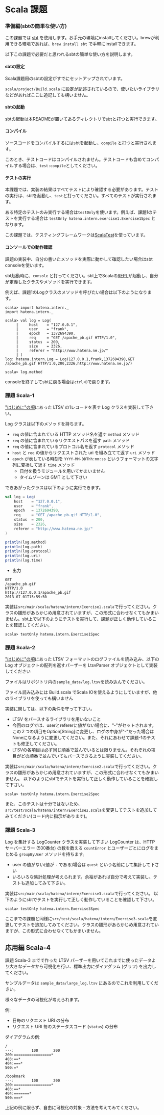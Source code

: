 # Scala 課題

### 準備編(sbtの簡単な使い方)

この課題では [sbt](http://www.scala-sbt.org/) を使用します。お手元の環境にinstallしてください。brewが利用できる環境であれば、`brew install sbt` で手軽にinstallできます。

以下この課題で必要だと思われるsbtの簡単な使い方を説明します。

#### sbtの設定

Scala課題用のsbtの設定がすでにセットアップされています。

`scala/project/Build.scala` に設定が記述されているので、使いたいライブラリなどがあればここに追記しても構いません。

#### sbtの起動

sbtの起動は本READMEが置いてあるディレクトリで`sbt`と打つと実行できます。

#### コンパイル

ソースコードをコンパイルするにはsbtを起動し、`compile` と打つと実行されます。

このとき、テストコードはコンパイルされません。テストコードも含めてコンパイルする場合は、`test:compile`としてください。

#### テストの実行

本課題では、実装の結果はすべてテストにより確認する必要があります。テストの実行は、sbtを起動し、`test`と打ってください。すべてのテストが実行されます。

ある特定のテストのみ実行する場合は`testOnly`を使います。例えば、課題1のテストを実行する場合は `testOnly hatena.intern.exercise1.Exercise1Spec` となります。

この課題では、テスティングフレームワークは[ScalaTest](http://www.scalatest.org/)を使っています。

#### コンソールでの動作確認

課題の実装中、自分の書いたメソッドを実際に動かして確認したい場合はsbt consoleを使います。

sbt起動時に、`console` と打ってください。sbt上でScalaの[REPL](http://www.ne.jp/asahi/hishidama/home/tech/scala/scala.html)が起動し、自分が定義したクラスやメソッドを実行できます。

例えば、課題1のLogクラスのメソッドを呼びたい場合は以下のようになります。

```
scala> import hatena.intern._
import hatena.intern._

scala> val log = Log(
     |     host    = "127.0.0.1",
     |     user    = "frank",
     |     epoch   = 1372694390,
     |     req     = "GET /apache_pb.gif HTTP/1.0",
     |     status  = 200,
     |     size    = 2326,
     |     referer = "http://www.hatena.ne.jp/"
     | )
log: hatena.intern.Log = Log(127.0.0.1,frank,1372694390,GET /apache_pb.gif HTTP/1.0,200,2326,http://www.hatena.ne.jp/)

scala> log.method
```

consoleを終了してsbtに戻る場合は`ctrl+D`で戻ります。

### 課題 Scala-1

["はじめに"の項](../README.md)にあった LTSV の1レコードを表す Log クラスを実装して下さい。

Log クラスは以下のメソッドを持ちます。
* `req` の値に含まれている HTTP メソッド名を返す `method` メソッド
* `req` の値に含まれているリクエストパスを返す `path` メソッド
* `req` の値に含まれているプロトコル名を返す `protocol` メソッド
* `host` と `req` の値からリクエストされた uri を組み立てて返す `uri` メソッド
* `epoch` が表している時刻を `YYYY-MM-DDThh:mm:ss` というフォーマットの文字列に変換して返す `time` メソッド
    * 日付を扱うモジュールを用いてかまいません
    * タイムゾーンは GMT として下さい

できあがったクラスは以下のように実行できます。


```scala
val log = Log(
    host    = "127.0.0.1",
    user    = "frank",
    epoch   = 1372694390,
    req     = "GET /apache_pb.gif HTTP/1.0",
    status  = 200,
    size    = 2326,
    referer = "http://www.hatena.ne.jp/"
)

println(log.method)
println(log.path)
println(log.protocol)
println(log.uri)
println(log.time)
```

* 出力

```
GET
/apache_pb.gif
HTTP/1.0
http://127.0.0.1/apache_pb.gif
2013-07-01T15:59:50
```

実装は`src/main/scala/hatena/intern/Exercise1.scala`で行ってください。クラスの雛形があらかじめ用意されていますが、この形式に合わせなくてもかまいません。sbt上で以下のようにテストを実行して、課題が正しく動作していることを確認してください。

```
scala> testOnly hatena.intern.Exercise1Spec
```


### 課題 Scala-2

["はじめに"の項](../README.md)にあった LTSV フォーマットのログファイルを読み込み、以下のLog オブジェクトの配列を返すパーザーを LtsvParser オブジェクトとして実装してください

ファイルはリポジトリ内の`sample_data/log.ltsv`を読み込んでください。

ファイル読み込みには Build.scala でScala IOを使えるようにしていますが、他のライブラリを使っても構いません


実装に関しては、以下の条件を守って下さい。

* LTSV をパースするライブラリを用いないこと
* 今回のログでは、userとrefererに値がない場合に、"-"がセットされます。この２つの項目をOption[String]に変更し、ログの中身が"-"だった場合はNoneになるように変更してください。また、それにあわせて課題-1のテストも修正してください。
* LTSVの各項目は必ず同じ順番で並んでいるとは限りません。それぞれの項目がどの順番で並んでいてもパースできるように実装してください。

実装は`src/main/scala/hatena/intern/Exercise2.scala`で行ってください。クラスの雛形があらかじめ用意されていますが、この形式に合わせなくてもかまいません。 以下のようにsbtでテストを実行して正しく動作していることを確認して下さい。

```
scala> testOnly hatena.intern.Exercise2Spec
```

また、このテストは十分ではないため、`src/test/scala/hatena/intern/Exercise2.scala`を変更してテストを追加してみてください(コード内に指示があります)。


### 課題 Scala-3

Log を集計する LogCounter クラスを実装して下さい
LogCounter は、HTTP サーバーエラー (500番台) の数を数える `countError` とユーザーごとにログをまとめる `groupByUser` メソッドを持ちます。


* user の値がない(値が `-` である)場合は `guest` という名前にして集計して下さい
* いろいろな集計処理が考えられます。余裕があれば自分で考えて実装し、テストも追加してみて下さい。

実装は`src/main/scala/hatena/intern/Exercise3.scala`で行ってください。 以下のようにsbtでテストを実行して正しく動作していることを確認して下さい。

```
scala> testOnly hatena.intern.Exercise3Spec
```

ここまでの課題と同様に`src/test/scala/hatena/intern/Exercise3.scala`を変更してテストを追加してみてください。クラスの雛形があらかじめ用意されていますが、この形式に合わせなくてもかまいません。


## 応用編 Scala-4

課題 Scala-3 までで作った LTSV パーザーを用いてこれまでに使ったデータより大きなデータから可視化を行い、標準出力にダイアグラム (グラフ) を出力してください。

サンプルデータは `sample_data/large_log.ltsv` にあるのでこれを利用してください。

様々なデータの可視化が考えられます。

例:

* 日毎のリクエスト URI の分布
* リクエスト URI 毎のステータスコード (`status`) の分布

ダイアグラムの例:

```
/
---:        100       200
200:=================*
403:==*
404:===*
500:=*

/bookmark
---:        100       200
200:=================*
403:==*
404:=======*
500:===*
```

上記の例に限らず、自由に可視化の対象・方法を考えてみてください。
